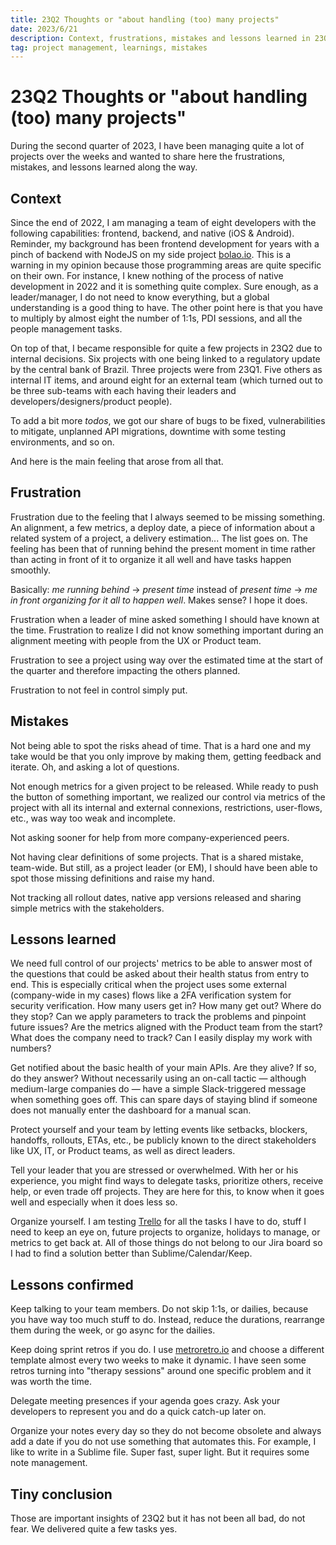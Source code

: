 ```yaml
---
title: 23Q2 Thoughts or "about handling (too) many projects"
date: 2023/6/21
description: Context, frustrations, mistakes and lessons learned in 23Q1
tag: project management, learnings, mistakes
---
```


# 23Q2 Thoughts or "about handling (too) many projects"

During the second quarter of 2023, I have been managing quite a lot of projects over the weeks and wanted to share here the frustrations, mistakes, and lessons learned along the way. 

## Context

Since the end of 2022, I am managing a team of eight developers with the following capabilities: frontend, backend, and native (iOS & Android). Reminder, my background has been frontend development for years with a pinch of backend with NodeJS on my side project [bolao.io](https://bolao.io/). This is a warning in my opinion because those programming areas are quite specific on their own. For instance, I knew nothing of the process of native development in 2022 and it is something quite complex. Sure enough, as a leader/manager, I do not need to know everything, but a global understanding is a good thing to have. The other point here is that you have to multiply by almost eight the number of 1:1s, PDI sessions, and all the people management tasks. 

On top of that, I became responsible for quite a few projects in 23Q2 due to internal decisions. Six projects with one being linked to a regulatory update by the central bank of Brazil. Three projects were from 23Q1. Five others as internal IT items, and around eight for an external team (which turned out to be three sub-teams with each having their leaders and developers/designers/product people). 

To add a bit more _todos_, we got our share of bugs to be fixed, vulnerabilities to mitigate, unplanned API migrations, downtime with some testing environments, and so on. 

And here is the main feeling that arose from all that.

## Frustration 

Frustration due to the feeling that I always seemed to be missing something. An alignment, a few metrics, a deploy date, a piece of information about a related system of a project, a delivery estimation... The list goes on. The feeling has been that of running behind the present moment in time rather than acting in front of it to organize it all well and have tasks happen smoothly. 

Basically:  _me running behind_ -> _present time_ instead of _present time_ -> _me in front organizing for it all to happen well_. Makes sense? I hope it does.

Frustration when a leader of mine asked something I should have known at the time. Frustration to realize I did not know something important during an alignment meeting with people from the UX or Product team. 

Frustration to see a project using way over the estimated time at the start of the quarter and therefore impacting the others planned. 

Frustration to not feel in control simply put. 

## Mistakes

Not being able to spot the risks ahead of time. That is a hard one and my take would be that you only improve by making them, getting feedback and iterate. Oh, and asking a lot of questions.

Not enough metrics for a given project to be released. While ready to push the button of something important, we realized our control via metrics of the project with all its internal and external connexions, restrictions, user-flows, etc., was way too weak and incomplete. 

Not asking sooner for help from more company-experienced peers. 

Not having clear definitions of some projects. That is a shared mistake, team-wide. But still, as a project leader (or EM), I should have been able to spot those missing definitions and raise my hand. 

Not tracking all rollout dates, native app versions released and sharing simple metrics with the stakeholders. 

## Lessons learned

We need full control of our projects' metrics to be able to answer most of the questions that could be asked about their health status from entry to end. This is especially critical when the project uses some external (company-wide in my cases) flows like a 2FA verification system for security verification. How many users get in? How many get out? Where do they stop? Can we apply parameters to track the problems and pinpoint future issues? Are the metrics aligned with the Product team from the start? What does the company need to track? Can I easily display my work with numbers?

Get notified about the basic health of your main APIs. Are they alive? If so, do they answer? Without necessarily using an on-call tactic — although medium-large companies do — have a simple Slack-triggered message when something goes off. This can spare days of staying blind if someone does not manually enter the dashboard for a manual scan. 

Protect yourself and your team by letting events like setbacks, blockers, handoffs, rollouts, ETAs, etc., be publicly known to the direct stakeholders like UX, IT, or Product teams, as well as direct leaders.

Tell your leader that you are stressed or overwhelmed. With her or his experience, you might find ways to delegate tasks, prioritize others, receive help, or even trade off projects. They are here for this, to know when it goes well and especially when it does less so. 

Organize yourself. I am testing [Trello](https://trello.com/) for all the tasks I have to do, stuff I need to keep an eye on, future projects to organize, holidays to manage, or metrics to get back at. All of those things do not belong to our Jira board so I had to find a solution better than Sublime/Calendar/Keep. 

## Lessons confirmed

Keep talking to your team members. Do not skip 1:1s, or dailies, because you have way too much stuff to do. Instead, reduce the durations, rearrange them during the week, or go async for the dailies. 

Keep doing sprint retros if you do. I use [metroretro.io](https://metroretro.io/) and choose a different template almost every two weeks to make it dynamic. I have seen some retros turning into "therapy sessions" around one specific problem and it was worth the time. 

Delegate meeting presences if your agenda goes crazy. Ask your developers to represent you and do a quick catch-up later on. 

Organize your notes every day so they do not become obsolete and always add a date if you do not use something that automates this. For example, I like to write in a Sublime file. Super fast, super light. But it requires some note management. 

## Tiny conclusion

Those are important insights of 23Q2 but it has not been all bad, do not fear. We delivered quite a few tasks yes. 

